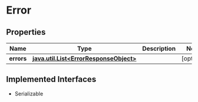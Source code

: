 

# Error


## Properties

Name | Type | Description | Notes
------------ | ------------- | ------------- | -------------
**errors** | [**java.util.List&lt;ErrorResponseObject&gt;**](ErrorResponseObject.md) |  |  [optional]


## Implemented Interfaces

* Serializable


